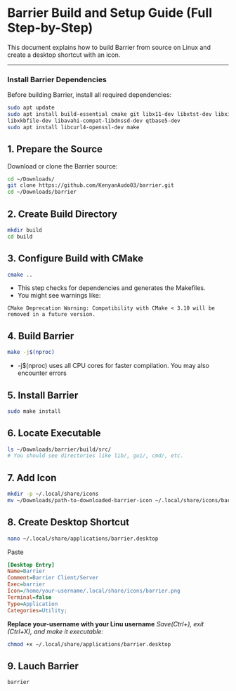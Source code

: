 # Barrier Build and Setup Guide (Full Step-by-Step)

This document explains how to build Barrier from source on Linux and create a desktop shortcut with an icon.

---
### Install Barrier Dependencies

Before building Barrier, install all required dependencies:

```bash
sudo apt update
sudo apt install build-essential cmake git libx11-dev libxtst-dev libxinerama-dev \
libxkbfile-dev libavahi-compat-libdnssd-dev qtbase5-dev
sudo apt install libcurl4-openssl-dev make
```


## 1. Prepare the Source

Download or clone the Barrier source:

```bash
cd ~/Downloads/
git clone https://github.com/KenyanAudo03/barrier.git
cd ~/Downloads/barrier
```

## 2. Create Build Directory

```bash
mkdir build
cd build
```

## 3. Configure Build with CMake

```bash
cmake ..
```

- This step checks for dependencies and generates the Makefiles.
- You might see warnings like:

```pgsql
CMake Deprecation Warning: Compatibility with CMake < 3.10 will be removed in a future version.
```

## 4. Build Barrier

```bash
make -j$(nproc)
```

- -j$(nproc) uses all CPU cores for faster compilation. You may also encounter errors

## 5. Install Barrier

```bash
sudo make install
```

## 6. Locate Executable

```bash
ls ~/Downloads/barrier/build/src/
# You should see directories like lib/, gui/, cmd/, etc.
```

## 7. Add Icon

```bash
mkdir -p ~/.local/share/icons
mv ~/Downloads/path-to-downloaded-barrier-icon ~/.local/share/icons/barrier.png
```

## 8. Create Desktop Shortcut

```bash
nano ~/.local/share/applications/barrier.desktop
```

Paste

```ini
[Desktop Entry]
Name=Barrier
Comment=Barrier Client/Server
Exec=barrier
Icon=/home/your-username/.local/share/icons/barrier.png
Terminal=false
Type=Application
Categories=Utility;
```

**Replace your-username with your Linu username**
_Save(Ctrl+), exit (Ctrl+X), and make it executable:_

```bash
chmod +x ~/.local/share/applications/barrier.desktop
```

## 9. Lauch Barrier

```bash
barrier
```

